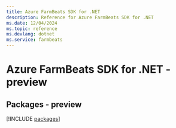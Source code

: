 ```yaml
---
title: Azure FarmBeats SDK for .NET
description: Reference for Azure FarmBeats SDK for .NET
ms.date: 12/04/2024
ms.topic: reference
ms.devlang: dotnet
ms.service: farmbeats
---
```

# Azure FarmBeats SDK for .NET - preview
## Packages - preview
[!INCLUDE [packages](farmbeats-index.md)]